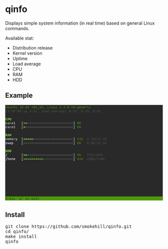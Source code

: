 # qinfo

Displays simple system information (in real time) based on general Linux commands.

Available stat:
- Distribution release
- Kernel version
- Uptime
- Load average
- CPU
- RAM
- HDD

## Example

![](example.jpg)

## Install
<pre>
git clone https://github.com/smokehill/qinfo.git
cd qinfo/
make install
qinfo
</pre>